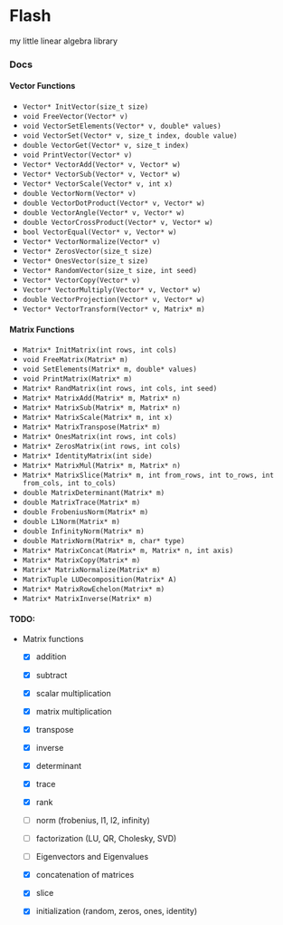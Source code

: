 # Flash
my little linear algebra library

### Docs

#### Vector Functions
- `Vector* InitVector(size_t size)`
- `void FreeVector(Vector* v)`
- `void VectorSetElements(Vector* v, double* values)`
- `void VectorSet(Vector* v, size_t index, double value)`
- `double VectorGet(Vector* v, size_t index)`
- `void PrintVector(Vector* v)`
- `Vector* VectorAdd(Vector* v, Vector* w)`
- `Vector* VectorSub(Vector* v, Vector* w)`
- `Vector* VectorScale(Vector* v, int x)`
- `double VectorNorm(Vector* v)`
- `double VectorDotProduct(Vector* v, Vector* w)`
- `double VectorAngle(Vector* v, Vector* w)`
- `double VectorCrossProduct(Vector* v, Vector* w)`
- `bool VectorEqual(Vector* v, Vector* w)`
- `Vector* VectorNormalize(Vector* v)`
- `Vector* ZerosVector(size_t size)`
- `Vector* OnesVector(size_t size)`
- `Vector* RandomVector(size_t size, int seed)`
- `Vector* VectorCopy(Vector* v)`
- `Vector* VectorMultiply(Vector* v, Vector* w)`
- `double VectorProjection(Vector* v, Vector* w)`
- `Vector* VectorTransform(Vector* v, Matrix* m)`

#### Matrix Functions
- `Matrix* InitMatrix(int rows, int cols)`
- `void FreeMatrix(Matrix* m)`
- `void SetElements(Matrix* m, double* values)`
- `void PrintMatrix(Matrix* m)`
- `Matrix* RandMatrix(int rows, int cols, int seed)`
- `Matrix* MatrixAdd(Matrix* m, Matrix* n)`
- `Matrix* MatrixSub(Matrix* m, Matrix* n)`
- `Matrix* MatrixScale(Matrix* m, int x)`
- `Matrix* MatrixTranspose(Matrix* m)`
- `Matrix* OnesMatrix(int rows, int cols)`
- `Matrix* ZerosMatrix(int rows, int cols)`
- `Matrix* IdentityMatrix(int side)`
- `Matrix* MatrixMul(Matrix* m, Matrix* n)`
- `Matrix* MatrixSlice(Matrix* m, int from_rows, int to_rows, int from_cols, int to_cols)`
- `double MatrixDeterminant(Matrix* m)`
- `double MatrixTrace(Matrix* m)`
- `double FrobeniusNorm(Matrix* m)`
- `double L1Norm(Matrix* m)`
- `double InfinityNorm(Matrix* m)`
- `double MatrixNorm(Matrix* m, char* type)`
- `Matrix* MatrixConcat(Matrix* m, Matrix* n, int axis)`
- `Matrix* MatrixCopy(Matrix* m)`
- `Matrix* MatrixNormalize(Matrix* m)`
- `MatrixTuple LUDecomposition(Matrix* A)`
- `Matrix* MatrixRowEchelon(Matrix* m)`
- `Matrix* MatrixInverse(Matrix* m)`

#### TODO: 
- Matrix functions
    - [x] addition
    - [x] subtract
    - [x] scalar multiplication
    - [x] matrix multiplication
    - [x] transpose
    - [x] inverse
    - [x] determinant
    - [x] trace
    - [x] rank 
    - [ ] norm (frobenius, l1, l2, infinity)
    - [ ] factorization (LU, QR, Cholesky, SVD)
    - [ ] Eigenvectors and Eigenvalues 
    - [x] concatenation of matrices
    - [x] slice
    - [x] initialization (random, zeros, ones, identity)


